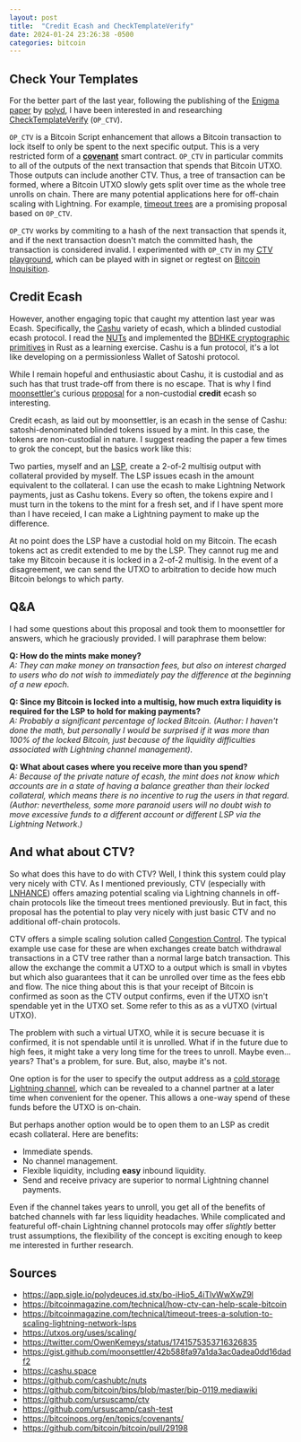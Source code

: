 ```yaml
---
layout: post
title:  "Credit Ecash and CheckTemplateVerify"
date: 2024-01-24 23:26:38 -0500
categories: bitcoin
---
```


## Check Your Templates

For the better part of the last year, following the publishing of the [Enigma paper](https://app.sigle.io/polydeuces.id.stx/bo-iHio5_4iTlvWwXwZ9l) by [polyd](https://twitter.com/Polyd_), I have been interested in and researching [CheckTemplateVerify](https://github.com/bitcoin/bips/blob/master/bip-0119.mediawiki) (`OP_CTV`).

`OP_CTV` is a Bitcoin Script enhancement that allows a Bitcoin transaction to lock itself to only be spent to the next specific output. This is a very restricted form of a [__covenant__](https://bitcoinops.org/en/topics/covenants/) smart contract. `OP_CTV` in particular commits to all of the outputs of the next transaction that spends that Bitcoin UTXO. Those outputs can include another CTV. Thus, a tree of transaction can be formed, where a Bitcoin UTXO slowly gets split over time as the whole tree unrolls on chain. There are many potential applications here for off-chain scaling with Lightning. For example, [timeout trees](https://bitcoinmagazine.com/technical/timeout-trees-a-solution-to-scaling-lightning-network-lsps) are a promising proposal based on `OP_CTV`.

`OP_CTV` works by commiting to a hash of the next transaction that spends it, and if the next transaction doesn't match the committed hash, the transaction is considered invalid. I experimented with `OP_CTV` in my [CTV playground](https://github.com/ursuscamp/ctv), which can be played with in signet or regtest on [Bitcoin Inquisition](https://github.com/bitcoin-inquisition/bitcoin).

## Credit Ecash

However, another engaging topic that caught my attention last year was Ecash. Specifically, the [Cashu](https://cashu.space) variety of ecash, which a blinded custodial ecash protocol. I read the [NUTs](https://github.com/cashubtc/nuts) and implemented the [BDHKE cryptographic primitives](https://github.com/ursuscamp/cash-test) in Rust as a learning exercise. Cashu is a fun protocol, it's a lot like developing on a permissionless Wallet of Satoshi protocol.

While I remain hopeful and enthusiastic about Cashu, it is custodial and as such has that trust trade-off from there is no escape. That is why I find [moonsettler's](https://twitter.com/4moonsettler) curious [proposal](https://gist.github.com/moonsettler/42b588fa97a1da3ac0adea0dd16dadf2) for a non-custodial **credit** ecash so interesting.

Credit ecash, as laid out by moonsettler, is an ecash in the sense of Cashu: satoshi-denominated blinded tokens issued by a mint. In this case, the tokens are non-custodial in nature. I suggest reading the paper a few times to grok the concept, but the basics work like this:

Two parties, myself and an [LSP](https://guide.bolt.fun/guide/lsp), create a 2-of-2 multisig output with collateral provided by myself. The LSP issues ecash in the amount equivalent to the collateral. I can use the ecash to make Lightning Network payments, just as Cashu tokens. Every so often, the tokens expire and I must turn in the tokens to the mint for a fresh set, and if I have spent more than I have receied, I can make a Lightning payment to make up the difference.

At no point does the LSP have a custodial hold on my Bitcoin. The ecash tokens act as credit extended to me by the LSP. They cannot rug me and take my Bitcoin because it is locked in a 2-of-2 multisig. In the event of a disagreement, we can send the UTXO to arbitration to decide how much Bitcoin belongs to which party.

## Q&A

I had some questions about this proposal and took them to moonsettler for answers, which he graciously provided. I will paraphrase them below:

__Q: How do the mints make money?__<br>
_A: They can make money on transaction fees, but also on interest charged to users who do not wish to immediately pay the difference at the beginning of a new epoch._

__Q: Since my Bitcoin is locked into a multisig, how much extra liquidity is required for the LSP to hold for making payments?__<br>
_A: Probably a significant percentage of locked Bitcoin. (Author: I haven't done the math, but personally I would be surprised if it was more than 100% of the locked Bitcoin, just because of the liquidity difficulties associated with Lightning channel management)._

__Q: What about cases where you receive more than you spend?__<br>
_A: Because of the private nature of ecash, the mint does not know which accounts are in a state of having a balance greather than their locked collateral, which means there is no incentive to rug the users in that regard. (Author: nevertheless, some more paranoid users will no doubt wish to move excessive funds to a different account or different LSP via the Lightning Network.)_

## And what about CTV?

So what does this have to do with CTV? Well, I think this system could play very nicely with CTV. As I mentioned previously, CTV (especially with [LNHANCE](https://github.com/bitcoin/bitcoin/pull/29198)) offers amazing potential scaling via Lightning channels in off-chain protocols like the timeout trees mentioned previously. But in fact, this proposal has the potential to play very nicely with just basic CTV and no additional off-chain protocols.

CTV offers a simple scaling solution called [Congestion Control](https://utxos.org/uses/scaling/). The typical example use case for these are when exchanges create batch withdrawal transactions in a CTV tree rather than a normal large batch transaction. This allow the exchange the commit a UTXO to a output which is small in vbytes but which also guarantees that it can be unrolled over time as the fees ebb and flow. The nice thing about this is that your receipt of Bitcoin is confirmed as soon as the CTV output confirms, even if the UTXO isn't spendable yet in the UTXO set. Some refer to this as as a vUTXO (virtual UTXO).

The problem with such a virtual UTXO, while it is secure becuase it is confirmed, it is not spendable until it is unrolled. What if in the future due to high fees, it might take a very long time for the trees to unroll. Maybe even... years? That's a problem, for sure. But, also, maybe it's not.

One option is for the user to specify the output address as a [cold storage Lightning channel](https://utxos.org/uses/batch-channels/), which can be revealed to a channel partner at a later time when convenient for the opener. This allows a one-way spend of these funds before the UTXO is on-chain.

But perhaps another option would be to open them to an LSP as credit ecash collateral. Here are benefits:

* Immediate spends.
* No channel management.
* Flexible liquidity, including __easy__ inbound liquidity.
* Send and receive privacy are superior to normal Lightning channel payments.

Even if the channel takes years to unroll, you get all of the benefits of batched channels with far less liquidity headaches. While complicated and featureful off-chain Lightning channel protocols may offer _slightly_ better trust assumptions, the flexibility of the concept is exciting enough to keep me interested in further research.

## Sources

* https://app.sigle.io/polydeuces.id.stx/bo-iHio5_4iTlvWwXwZ9l
* https://bitcoinmagazine.com/technical/how-ctv-can-help-scale-bitcoin
* https://bitcoinmagazine.com/technical/timeout-trees-a-solution-to-scaling-lightning-network-lsps
* https://utxos.org/uses/scaling/
* https://twitter.com/OwenKemeys/status/1741575353716326835
* https://gist.github.com/moonsettler/42b588fa97a1da3ac0adea0dd16dadf2
* https://cashu.space
* https://github.com/cashubtc/nuts
* https://github.com/bitcoin/bips/blob/master/bip-0119.mediawiki
* https://github.com/ursuscamp/ctv
* https://github.com/ursuscamp/cash-test
* https://bitcoinops.org/en/topics/covenants/
* https://github.com/bitcoin/bitcoin/pull/29198

